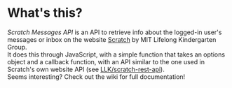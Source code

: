# What's this?  

*Scratch Messages API* is an API to retrieve info about the logged-in user's messages or inbox on the website [Scratch](https://scratch.mit.edu) by MIT Lifelong Kindergarten Group.  
It does this through JavaScript, with a simple function that takes an options object and a callback function, with an API similar to the one used in Scratch's own website API (see [LLK/scratch-rest-api](https://github.com/LLK/scratch-rest-api)).  
Seems interesting? Check out the wiki for full documentation!
